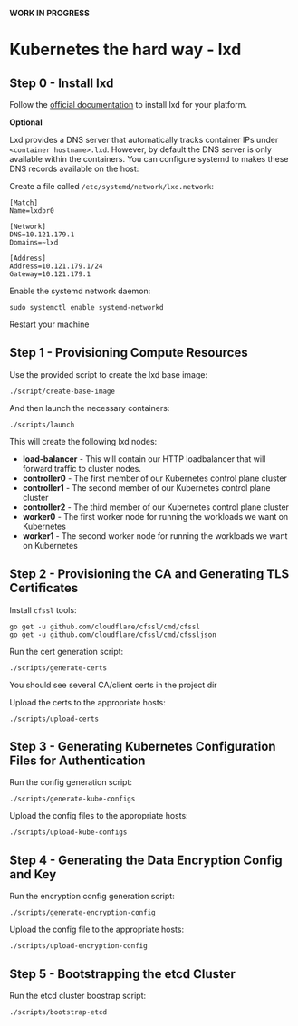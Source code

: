 **WORK IN PROGRESS**

# Kubernetes the hard way - lxd

## Step 0 - Install lxd

Follow the [official documentation](https://linuxcontainers.org/lxd/getting-started-cli)
to install lxd for your platform.

**Optional**

Lxd provides a DNS server that automatically tracks container IPs under
`<container hostname>.lxd`. However, by default the DNS server is only available
within the containers. You can configure systemd to makes these DNS records
available on the host:

Create a file called `/etc/systemd/network/lxd.network`:
```
[Match]
Name=lxdbr0

[Network]
DNS=10.121.179.1
Domains=~lxd

[Address]
Address=10.121.179.1/24
Gateway=10.121.179.1
```

Enable the systemd network daemon:
```
sudo systemctl enable systemd-networkd
```

Restart your machine


## Step 1 - Provisioning Compute Resources

Use the provided script to create the lxd base image:
```
./script/create-base-image
```

And then launch the necessary containers:
```
./scripts/launch
```

This will create the following lxd nodes:
 - **load-balancer** - This will contain our HTTP loadbalancer that will forward
   traffic to cluster nodes.
 - **controller0** - The first member of our Kubernetes control plane cluster
 - **controller1** - The second member of our Kubernetes control plane cluster
 - **controller2** - The third member of our Kubernetes control plane cluster
 - **worker0** - The first worker node for running the workloads we want on Kubernetes
 - **worker1** - The second worker node for running the workloads we want on Kubernetes


## Step 2 - Provisioning the CA and Generating TLS Certificates
Install `cfssl` tools:
```
go get -u github.com/cloudflare/cfssl/cmd/cfssl
go get -u github.com/cloudflare/cfssl/cmd/cfssljson
```

Run the cert generation script:
```
./scripts/generate-certs
```
You should see several CA/client certs in the project dir

Upload the certs to the appropriate hosts:
```
./scripts/upload-certs
```

## Step 3 - Generating Kubernetes Configuration Files for Authentication
Run the config generation script:
```
./scripts/generate-kube-configs
```

Upload the config files to the appropriate hosts:
```
./scripts/upload-kube-configs
```

## Step 4 - Generating the Data Encryption Config and Key
Run the encryption config generation script:
```
./scripts/generate-encryption-config
```

Upload the config file to the appropriate hosts:
```
./scripts/upload-encryption-config
```

## Step 5 - Bootstrapping the etcd Cluster
Run the etcd cluster boostrap script:
```
./scripts/bootstrap-etcd
```
